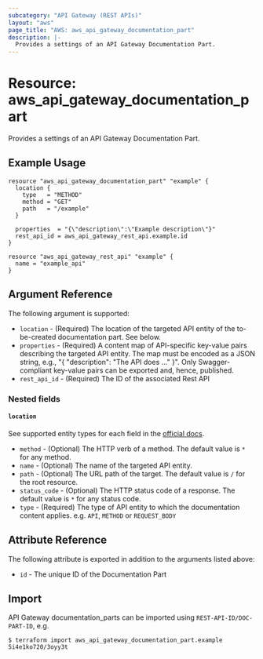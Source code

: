 ```yaml
---
subcategory: "API Gateway (REST APIs)"
layout: "aws"
page_title: "AWS: aws_api_gateway_documentation_part"
description: |-
  Provides a settings of an API Gateway Documentation Part.
---
```


# Resource: aws_api_gateway_documentation_part

Provides a settings of an API Gateway Documentation Part.

## Example Usage

```hcl
resource "aws_api_gateway_documentation_part" "example" {
  location {
    type   = "METHOD"
    method = "GET"
    path   = "/example"
  }

  properties  = "{\"description\":\"Example description\"}"
  rest_api_id = aws_api_gateway_rest_api.example.id
}

resource "aws_api_gateway_rest_api" "example" {
  name = "example_api"
}
```

## Argument Reference

The following argument is supported:

* `location` - (Required) The location of the targeted API entity of the to-be-created documentation part. See below.
* `properties` - (Required) A content map of API-specific key-value pairs describing the targeted API entity. The map must be encoded as a JSON string, e.g., "{ \"description\": \"The API does ...\" }". Only Swagger-compliant key-value pairs can be exported and, hence, published.
* `rest_api_id` - (Required) The ID of the associated Rest API

### Nested fields

#### `location`

See supported entity types for each field in the [official docs](https://docs.aws.amazon.com/apigateway/api-reference/resource/documentation-part/).

* `method` - (Optional) The HTTP verb of a method. The default value is `*` for any method.
* `name` - (Optional) The name of the targeted API entity.
* `path` - (Optional) The URL path of the target. The default value is `/` for the root resource.
* `status_code` - (Optional) The HTTP status code of a response. The default value is `*` for any status code.
* `type` - (Required) The type of API entity to which the documentation content applies. e.g. `API`, `METHOD` or `REQUEST_BODY`

## Attribute Reference

The following attribute is exported in addition to the arguments listed above:

* `id` - The unique ID of the Documentation Part

## Import

API Gateway documentation_parts can be imported using `REST-API-ID/DOC-PART-ID`, e.g.

```
$ terraform import aws_api_gateway_documentation_part.example 5i4e1ko720/3oyy3t
```
